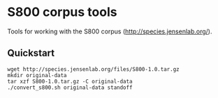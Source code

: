 # S800 corpus tools

Tools for working with the S800 corpus (http://species.jensenlab.org/).

## Quickstart

    wget http://species.jensenlab.org/files/S800-1.0.tar.gz
    mkdir original-data
    tar xzf S800-1.0.tar.gz -C original-data
    ./convert_s800.sh original-data standoff
